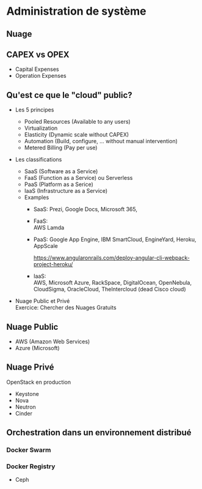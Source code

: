 # Administration de système

## Nuage

## CAPEX vs OPEX
- Capital Expenses
- Operation Expenses

## Qu'est ce que le "cloud" public?
- Les 5 principes
  * Pooled Resources (Available to any users) 
  * Virtualization
  * Elasticity (Dynamic scale without CAPEX)
  * Automation (Build, configure, ... without manual intervention)
  * Metered Billing (Pay per use)
     
- Les classifications
  * SaaS (Software as a Service)
  * FaaS (Function as a Service) ou Serverless
  * PaaS (Platform as a Serice)
  * IaaS (Infrastructure as a Service)

  - Examples
     * SaaS: 
       Prezi, Google Docs, Microsoft 365, 
       
     * FaaS:  
       AWS Lamda

     * PaaS:
       Google App Engine, IBM SmartCloud, EngineYard, Heroku, AppScale

       https://www.angularonrails.com/deploy-angular-cli-webpack-project-heroku/

     * IaaS:  
       AWS, Microsoft Azure, RackSpace, DigitalOcean, OpenNebula, CloudSigma, OracleCloud, TheIntercloud (dead Cisco cloud)

- Nuage Public et Privé   
  Exercice: Chercher des Nuages Gratuits

## Nuage Public
- AWS (Amazon Web Services)
- Azure (Microsoft)

## Nuage Privé

OpenStack en production
- Keystone
- Nova
- Neutron
- Cinder

## Orchestration dans un environnement distribué

### Docker Swarm

### Docker Registry
- Ceph
